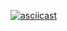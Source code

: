 [![asciicast](https://asciinema.org/a/N4qfxWK0mGrhJDh5EfYTHYWt7.svg)](https://asciinema.org/a/N4qfxWK0mGrhJDh5EfYTHYWt7)
